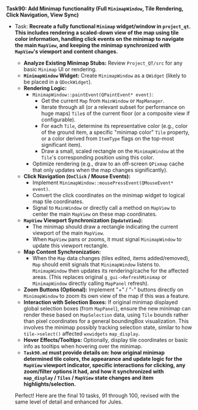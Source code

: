 **Task90: Add Minimap functionality (Full `MinimapWindow`, Tile Rendering, Click Navigation, View Sync)**
- Task: **Recreate a fully functional `Minimap` widget/window in `project_qt`. This includes rendering a scaled-down view of the map using tile color information, handling click events on the minimap to navigate the main `MapView`, and keeping the minimap synchronized with `MapView`'s viewport and content changes.**
    - **Analyze Existing Minimap Stubs:** Review `Project_QT/src` for any basic `Minimap` UI or rendering.
    - **`MinimapWindow` Widget:** Create `MinimapWindow` as a `QWidget` (likely to be placed in a `QDockWidget`).
    - **Rendering Logic:**
        -   `MinimapWindow::paintEvent(QPaintEvent* event)`:
            -   Get the current `Map` from `MainWindow` or `MapManager`.
            -   Iterate through all (or a relevant subset for performance on huge maps) `Tile`s of the current floor (or a composite view if configurable).
            -   For each `Tile`, determine its representative color (e.g., color of the ground item, a specific "minimap color" `Tile` property, or a color derived from `ItemType` flags on the top-most significant item).
            -   Draw a small, scaled rectangle on the `MinimapWindow` at the `Tile`'s corresponding position using this color.
        -   Optimize rendering (e.g., draw to an off-screen `QPixmap` cache that only updates when the map changes significantly).
    - **Click Navigation (`OnClick` / Mouse Events):**
        -   Implement `MinimapWindow::mousePressEvent(QMouseEvent* event)`.
        -   Convert the click coordinates on the minimap widget to logical map tile coordinates.
        -   Signal to `MainWindow` or directly call a method on `MapView` to center the main `MapView` on these map coordinates.
    - **`MapView` Viewport Synchronization (`UpdateView`):**
        -   The minimap should draw a rectangle indicating the current viewport of the main `MapView`.
        -   When `MapView` pans or zooms, it must signal `MinimapWindow` to update this viewport rectangle.
    - **Map Content Synchronization:**
        -   When the `Map` data changes (tiles edited, items added/removed), `Map` should emit signals that `MinimapWindow` listens to. `MinimapWindow` then updates its rendering/cache for the affected areas. (This replaces original `g_gui->RefreshMinimap` or `MinimapWindow` directly calling `MapPanel` refresh).
    - **Zoom Buttons (Optional):** Implement "+" / "-" buttons directly on `MinimapWindow` to zoom its own view of the map if this was a feature.
    - **Interaction with Selection Boxes:** If original minimap displayed global selection boxes (from `MapPanel`), ensure the new minimap can render these based on `MapSelection` data, using `Tile` bounds rather than pixel coordinates for a general boundingBox visualization. This involves the minimap possibly tracking selection state, similar to how `tile->select()` affected `wxwidgets` `map_display`.
    - **Hover Effects/Tooltips:** Optionally, display tile coordinates or basic info as tooltips when hovering over the minimap.
    - **`Task90.md` must provide details on: how original minimap determined tile colors, the appearance and update logic for the `MapView` viewport indicator, specific interactions for clicking, any zoom/filter options it had, and how it synchronized with `map_display` / `Tiles` / `MapView` state changes and item highlights/selection.**

    Perfect! Here are the final 10 tasks, 91 through 100, revised with the same level of detail and enhanced for Jules.

